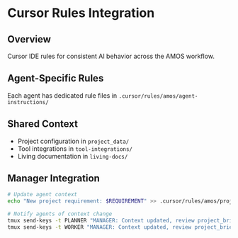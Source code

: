 # Cursor Rules Integration

## Overview
Cursor IDE rules for consistent AI behavior across the AMOS workflow.

## Agent-Specific Rules
Each agent has dedicated rule files in `.cursor/rules/amos/agent-instructions/`

## Shared Context
- Project configuration in `project_data/`
- Tool integrations in `tool-integrations/`
- Living documentation in `living-docs/`

## Manager Integration
```bash
# Update agent context
echo "New project requirement: $REQUIREMENT" >> .cursor/rules/amos/project_data/project_brief.md

# Notify agents of context change
tmux send-keys -t PLANNER "MANAGER: Context updated, review project_brief.md" C-m
tmux send-keys -t WORKER "MANAGER: Context updated, review project_brief.md" C-m
```